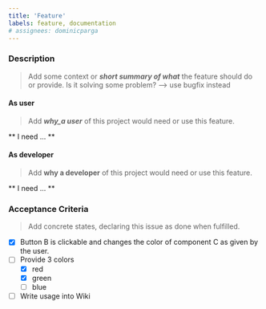 ```yaml
---
title: 'Feature'
labels: feature, documentation
# assignees: dominicparga
---
```

### Description

> Add some context or *__short summary of what__* the feature should do or provide.
> Is it solving some problem? --> use bugfix instead

#### As user

> Add *__why_a user__* of this project would need or use this feature.

\*\* I need ... \*\*

#### As developer

> Add __why a developer__ of this project would need or use this feature.

\*\* I need ... \*\*

### Acceptance Criteria

> Add concrete states, declaring this issue as done when fulfilled.

- [x] Button B is clickable and changes the color of component C as given by the user.
- [ ] Provide 3 colors
  - [x] red
  - [x] green
  - [ ] blue
- [ ] Write usage into Wiki
